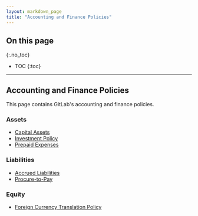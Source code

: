 ```yaml
---
layout: markdown_page
title: "Accounting and Finance Policies"
---
```


## On this page
{:.no_toc}

- TOC
{:toc}

---

## Accounting and Finance Policies

This page contains GitLab's accounting and finance policies.

### Assets
- [Capital Assets](https://github.com/isamu-isozaki/teamai_test/tree/master/finance/capital-assets-policy/index.html.md/index.html.md)
- [Investment Policy](https://github.com/isamu-isozaki/teamai_test/tree/master/finance/investment-policy/index.html.md/index.html.md)
- [Prepaid Expenses](https://github.com/isamu-isozaki/teamai_test/tree/master/finance/prepaid-expense-policy/index.html.md/index.html.md)

### Liabilities
- [Accrued Liabilities](https://github.com/isamu-isozaki/teamai_test/tree/master/finance/accrued-liabilities-policy/index.html.md/index.html.md)
- [Procure-to-Pay](https://github.com/isamu-isozaki/teamai_test/tree/master/finance/procure-to-pay/index.html.md/index.html.md)
 
### Equity
- [Foreign Currency Translation Policy](https://github.com/isamu-isozaki/teamai_test/tree/master/finance/foreign-currency-translation-policy/index.html.md/index.html.md)
